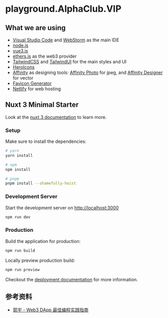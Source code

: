 # playground.AlphaClub.VIP

## What we are using

- [Visual Studio Code](https://code.visualstudio.com/) and [WebStorm](https://lp.jetbrains.com/webstorm-ide/) as the main IDE
- [node.js](https://nodejs.org/)
- [vue3.js](https://v3.vuejs.org/)
- [ethers.js](https://docs.ethers.io/v5/) as the web3 provider
- [TailwindCSS](https://tailwindcss.com/) and [TailwindUI](https://tailwindui.com/) for the main styles and UI
- [HeroIcons](https://heroicons.com/)
- [Affinity](https://affinity.serif.com/) as designing tools: [Affinity Photo](https://affinity.serif.com/en-gb/photo/) for jpeg, and [Affinity Designer](https://affinity.serif.com/en-gb/designer/) for vector
- [Favicon Generator](https://favicon.io/)
- [Netlify](https://app.netlify.com/teams/meta-john/overview) for web hosting

## Nuxt 3 Minimal Starter

Look at the [nuxt 3 documentation](https://v3.nuxtjs.org) to learn more.

### Setup

Make sure to install the dependencies:

```bash
# yarn
yarn install

# npm
npm install

# pnpm
pnpm install --shamefully-hoist
```

### Development Server

Start the development server on <http://localhost:3000>

```bash
npm run dev
```

### Production

Build the application for production:

```bash
npm run build
```

Locally preview production build:

```bash
npm run preview
```

Checkout the [deployment documentation](https://v3.nuxtjs.org/docs/deployment) for more information.

## 参考资料

- [郭宇 - Web3 DApp 最佳编程实践指南](https://guoyu.mirror.xyz/RD-xkpoxasAU7x5MIJmiCX4gll3Cs0pAd5iM258S1Ek)
